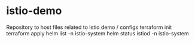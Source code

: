 # istio-demo
Repository to host files related to Istio demo / configs
terraform init
terraform apply 
helm list -n istio-system
helm status istiod -n istio-system